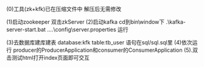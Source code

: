 (0)工具(zk+kfk)已在压缩文件中 解压后无需修改

(1)启动zookeeper
    双击zkServer
(2)启动kafka
    cd到bin\window下
    .\kafka-server-start.bat ..\..\config\server.properties 运行
    
(3)去数据库建库建表 database:kfk table:tb_user  语句在sql/sql.sql里
(4)依次运行 producer的ProducerApplication和consumer的ConsumerApplication
(5).双击测试html打开index页面即可交互 